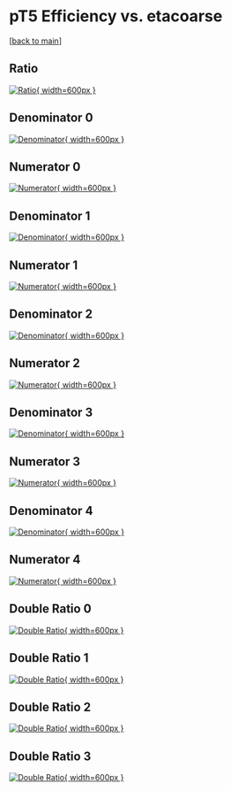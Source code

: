 # pT5 Efficiency vs. etacoarse

[[back to main](./)]



## Ratio

[![Ratio](../mtv/var/pT5_base_13_1_eff_etacoarse.png){ width=600px }](../mtv/var/pT5_base_13_1_eff_etacoarse.pdf)

## Denominator 0

[![Denominator](../mtv/den/pT5_base_13_1_eff_etacoarse_den0.png){ width=600px }](../mtv/den/pT5_base_13_1_eff_etacoarse_den0.pdf)

## Numerator 0

[![Numerator](../mtv/num/pT5_base_13_1_eff_etacoarse_num0.png){ width=600px }](../mtv/num/pT5_base_13_1_eff_etacoarse_num0.pdf)

## Denominator 1

[![Denominator](../mtv/den/pT5_base_13_1_eff_etacoarse_den1.png){ width=600px }](../mtv/den/pT5_base_13_1_eff_etacoarse_den1.pdf)

## Numerator 1

[![Numerator](../mtv/num/pT5_base_13_1_eff_etacoarse_num1.png){ width=600px }](../mtv/num/pT5_base_13_1_eff_etacoarse_num1.pdf)

## Denominator 2

[![Denominator](../mtv/den/pT5_base_13_1_eff_etacoarse_den2.png){ width=600px }](../mtv/den/pT5_base_13_1_eff_etacoarse_den2.pdf)

## Numerator 2

[![Numerator](../mtv/num/pT5_base_13_1_eff_etacoarse_num2.png){ width=600px }](../mtv/num/pT5_base_13_1_eff_etacoarse_num2.pdf)

## Denominator 3

[![Denominator](../mtv/den/pT5_base_13_1_eff_etacoarse_den3.png){ width=600px }](../mtv/den/pT5_base_13_1_eff_etacoarse_den3.pdf)

## Numerator 3

[![Numerator](../mtv/num/pT5_base_13_1_eff_etacoarse_num3.png){ width=600px }](../mtv/num/pT5_base_13_1_eff_etacoarse_num3.pdf)

## Denominator 4

[![Denominator](../mtv/den/pT5_base_13_1_eff_etacoarse_den4.png){ width=600px }](../mtv/den/pT5_base_13_1_eff_etacoarse_den4.pdf)

## Numerator 4

[![Numerator](../mtv/num/pT5_base_13_1_eff_etacoarse_num4.png){ width=600px }](../mtv/num/pT5_base_13_1_eff_etacoarse_num4.pdf)

## Double Ratio 0

[![Double Ratio](../mtv/ratio/pT5_base_13_1_eff_etacoarse_ratio0.png){ width=600px }](../mtv/ratio/pT5_base_13_1_eff_etacoarse_ratio0.pdf)

## Double Ratio 1

[![Double Ratio](../mtv/ratio/pT5_base_13_1_eff_etacoarse_ratio1.png){ width=600px }](../mtv/ratio/pT5_base_13_1_eff_etacoarse_ratio1.pdf)

## Double Ratio 2

[![Double Ratio](../mtv/ratio/pT5_base_13_1_eff_etacoarse_ratio2.png){ width=600px }](../mtv/ratio/pT5_base_13_1_eff_etacoarse_ratio2.pdf)

## Double Ratio 3

[![Double Ratio](../mtv/ratio/pT5_base_13_1_eff_etacoarse_ratio3.png){ width=600px }](../mtv/ratio/pT5_base_13_1_eff_etacoarse_ratio3.pdf)

